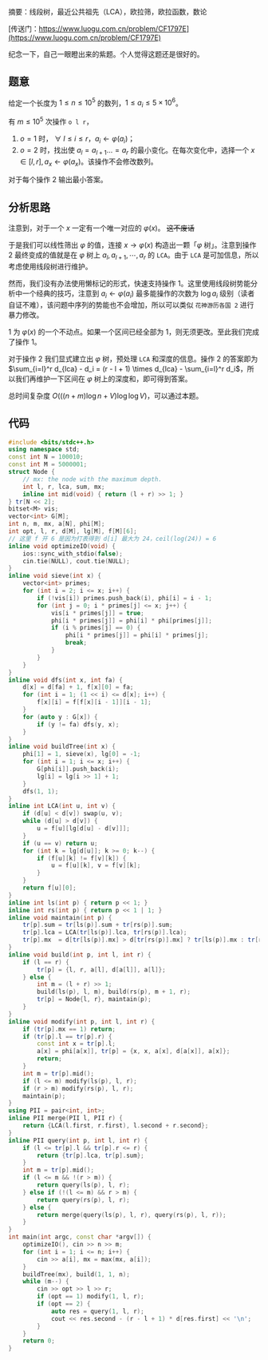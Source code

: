 摘要：线段树，最近公共祖先（LCA），欧拉筛，欧拉函数，数论

[传送门：https://www.luogu.com.cn/problem/CF1797E](https://www.luogu.com.cn/problem/CF1797E)

纪念一下，自己一眼瞪出来的紫题。个人觉得这题还是很好的。

## 题意

给定一个长度为 $1\le n\le 10^5$ 的数列，$1\le a_i\le 5\times 10^6$。

有 $m\le 10^5$ 次操作 `o l r`，

1. $o=1$ 时， $\forall\ l\le i\le r$，$a_i\gets\varphi(a_i)$；
2. $o=2$ 时，找出使 $a_l=a_{l+1}\dots=a_r$ 的最小变化。在每次变化中，选择一个 $x\in[l,r],a_x\gets \varphi(a_x)$。该操作不会修改数列。

对于每个操作 $2$ 输出最小答案。

## 分析思路

注意到，对于一个 $x$ 一定有一个唯一对应的 $\varphi(x)$。 ~~这不废话~~ 

于是我们可以线性筛出 $\varphi$ 的值，连接 $x \to \varphi(x)$ 构造出一颗「$\varphi$ 树」。注意到操作 $2$ 最终变成的值就是在 $\varphi$ 树上 $a_l, a_{l + 1}, \cdots, a_r$ 的 `LCA`。由于 `LCA` 是可加信息，所以考虑使用线段树进行维护。

然而，我们没有办法使用懒标记的形式，快速支持操作 $1$。这里使用线段树势能分析中一个经典的技巧，注意到 $a_i\gets\varphi(a_i)$ 最多能操作的次数为 $\log a_i$ 级别（读者自证不难），该问题中序列的势能也不会增加，所以可以类似 `花神游历各国 2` 进行暴力修改。

$1$ 为 $\varphi(x)$ 的一个不动点。如果一个区间已经全部为 $1$，则无须更改。至此我们完成了操作 $1$。

对于操作 $2$ 我们显式建立出 $\varphi$ 树，预处理 `LCA` 和深度的信息。操作 $2$ 的答案即为 $\sum_{i=l}^r d_{lca} - d_i = (r - l + 1) \times d_{lca} - \sum_{i=l}^r d_i$，所以我们再维护一下区间在 $\varphi$ 树上的深度和，即可得到答案。

总时间复杂度 $O\left(((n + m) \log n + V) \log \log V\right)$，可以通过本题。

## 代码

```cpp
#include <bits/stdc++.h>
using namespace std;
const int N = 100010;
const int M = 5000001;
struct Node {
    // mx: the node with the maximum depth.
    int l, r, lca, sum, mx;
    inline int mid(void) { return (l + r) >> 1; }
} tr[N << 2];
bitset<M> vis;
vector<int> G[M];
int n, m, mx, a[N], phi[M];
int opt, l, r, d[M], lg[M], f[M][6]; 
// 这里 f 开 6 是因为打表得到 d[i] 最大为 24，ceil(log(24)) = 6
inline void optimizeIO(void) {
    ios::sync_with_stdio(false);
    cin.tie(NULL), cout.tie(NULL);
}
inline void sieve(int x) {
    vector<int> primes;
    for (int i = 2; i <= x; i++) {
        if (!vis[i]) primes.push_back(i), phi[i] = i - 1;
        for (int j = 0; i * primes[j] <= x; j++) {
            vis[i * primes[j]] = true;
            phi[i * primes[j]] = phi[i] * phi[primes[j]];
            if (i % primes[j] == 0) {
                phi[i * primes[j]] = phi[i] * primes[j];
                break;
            }
        }
    }
}
inline void dfs(int x, int fa) {
    d[x] = d[fa] + 1, f[x][0] = fa;
    for (int i = 1; (1 << i) <= d[x]; i++) {
        f[x][i] = f[f[x][i - 1]][i - 1];
    }
    for (auto y : G[x]) {
        if (y != fa) dfs(y, x);
    }
}
inline void buildTree(int x) {
    phi[1] = 1, sieve(x), lg[0] = -1;
    for (int i = 1; i <= x; i++) {
        G[phi[i]].push_back(i);
        lg[i] = lg[i >> 1] + 1;
    }
    dfs(1, 1);
}
inline int LCA(int u, int v) {
    if (d[u] < d[v]) swap(u, v);
    while (d[u] > d[v]) {
        u = f[u][lg[d[u] - d[v]]];
    }
    if (u == v) return u;
    for (int k = lg[d[u]]; k >= 0; k--) {
        if (f[u][k] != f[v][k]) {
            u = f[u][k], v = f[v][k];
        }
    }
    return f[u][0];
}
inline int ls(int p) { return p << 1; }
inline int rs(int p) { return p << 1 | 1; }
inline void maintain(int p) {
    tr[p].sum = tr[ls(p)].sum + tr[rs(p)].sum;
    tr[p].lca = LCA(tr[ls(p)].lca, tr[rs(p)].lca);
    tr[p].mx  = d[tr[ls(p)].mx] > d[tr[rs(p)].mx] ? tr[ls(p)].mx : tr[rs(p)].mx;
}
inline void build(int p, int l, int r) {
    if (l == r) {
        tr[p] = {l, r, a[l], d[a[l]], a[l]};
    } else {
        int m = (l + r) >> 1;
        build(ls(p), l, m), build(rs(p), m + 1, r);
        tr[p] = Node{l, r}, maintain(p);
    }
}
inline void modify(int p, int l, int r) {
    if (tr[p].mx == 1) return;
    if (tr[p].l == tr[p].r) {
        const int x = tr[p].l;
        a[x] = phi[a[x]], tr[p] = {x, x, a[x], d[a[x]], a[x]};
        return;
    }
    int m = tr[p].mid();
    if (l <= m) modify(ls(p), l, r);
    if (r > m) modify(rs(p), l, r);
    maintain(p);
}
using PII = pair<int, int>;
inline PII merge(PII l, PII r) {
    return {LCA(l.first, r.first), l.second + r.second};
}
inline PII query(int p, int l, int r) {
    if (l <= tr[p].l && tr[p].r <= r) {
        return {tr[p].lca, tr[p].sum};
    }
    int m = tr[p].mid();
    if (l <= m && !(r > m)) {
        return query(ls(p), l, r);
    } else if (!(l <= m) && r > m) {
        return query(rs(p), l, r);
    } else {
        return merge(query(ls(p), l, r), query(rs(p), l, r));
    }
}
int main(int argc, const char *argv[]) {
    optimizeIO(), cin >> n >> m;
    for (int i = 1; i <= n; i++) {
        cin >> a[i], mx = max(mx, a[i]);
    }
    buildTree(mx), build(1, 1, n);
    while (m--) {
        cin >> opt >> l >> r;
        if (opt == 1) modify(1, l, r);
        if (opt == 2) {
            auto res = query(1, l, r);
            cout << res.second - (r - l + 1) * d[res.first] << '\n';
        }
    }
    return 0;
}

```
